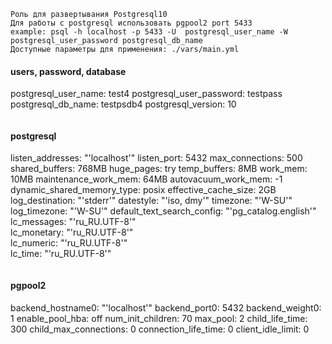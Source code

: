 ```
Роль для развертывания Postgresql10
Для работы с postgresql использовать pgpool2 port 5433
example: psql -h localhost -p 5433 -U  postgresql_user_name -W  postgresql_user_password postgresql_db_name
Доступные параметры для применения: ./vars/main.yml
```
#### users, password, database
postgresql_user_name: test4
postgresql_user_password: testpass
postgresql_db_name: testpsdb4
postgresql_version: 10
```
```
#### postgresql
listen_addresses: "'localhost'"
listen_port: 5432
max_connections: 500
shared_buffers: 768MB
huge_pages: try
temp_buffers: 8MB
work_mem: 10MB
maintenance_work_mem: 64MB
autovacuum_work_mem: -1
dynamic_shared_memory_type: posix
effective_cache_size: 2GB
log_destination: "'stderr'"
datestyle: "'iso, dmy'"
timezone: "'W-SU'"
log_timezone: "'W-SU'"
default_text_search_config: "'pg_catalog.english'"
lc_messages: "'ru_RU.UTF-8'"                     
lc_monetary: "'ru_RU.UTF-8'"                     
lc_numeric: "'ru_RU.UTF-8'"   
lc_time: "'ru_RU.UTF-8'"
```
```
#### pgpool2
backend_hostname0: "'localhost'"
backend_port0: 5432
backend_weight0: 1
enable_pool_hba: off
num_init_children: 70
max_pool: 2
child_life_time: 300
child_max_connections: 0
connection_life_time: 0
client_idle_limit: 0
```
